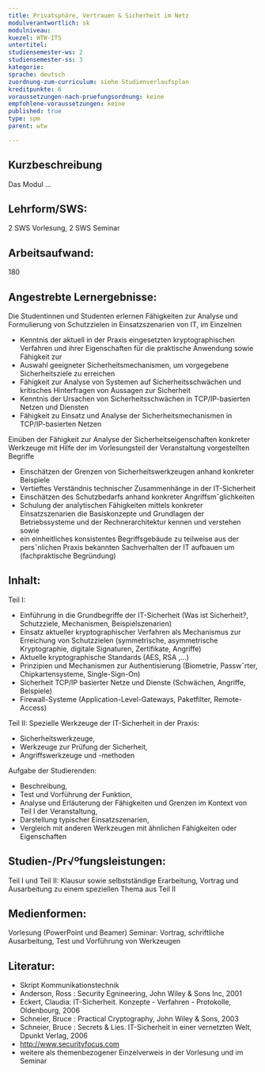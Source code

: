 ```yaml
---
title: Privatsphäre, Vertrauen & Sicherheit im Netz 
modulverantwortlich: sk
modulniveau:
kuezel: WTW-ITS
untertitel:
studiensemester-ws: 2
studiensemester-ss: 3
kategorie:
sprache: deutsch
zuordnung-zum-curriculum: siehe Studienverlaufsplan
kreditpunkte: 6
voraussetzungen-nach-pruefungsordnung: keine
empfohlene-voraussetzungen: keine
published: true
type: spm
parent: wtw

---
```


## Kurzbeschreibung
Das Modul ...

## Lehrform/SWS: 
2 SWS Vorlesung, 2 SWS Seminar

## Arbeitsaufwand: 
180

## Angestrebte Lernergebnisse:
Die Studentinnen und Studenten erlernen Fähigkeiten zur Analyse und Formulierung von Schutzzielen in Einsatzszenarien von IT, im Einzelnen

- Kenntnis der aktuell in der Praxis eingesetzten kryptographischen Verfahren und ihrer Eigenschaften für die praktische Anwendung sowie Fähigkeit zur
- Auswahl geeigneter Sicherheitsmechanismen, um vorgegebene Sicherheitsziele zu erreichen
- Fähigkeit zur Analyse von Systemen auf Sicherheitsschwächen und kritisches Hinterfragen von Aussagen zur Sicherheit
- Kenntnis der Ursachen von Sicherheitsschwächen in TCP/IP-basierten Netzen und Diensten
- Fähigkeit zu Einsatz und Analyse der Sicherheitsmechanismen in TCP/IP-basierten Netzen

Einüben der Fähigkeit zur Analyse der Sicherheitseigenschaften konkreter Werkzeuge mit Hilfe der im Vorlesungsteil der Veranstaltung vorgestellten Begriffe

- Einschätzen der Grenzen von Sicherheitswerkzeugen anhand konkreter Beispiele
- Vertieftes Verständnis technischer Zusammenhänge in der IT-Sicherheit
- Einschätzen des Schutzbedarfs anhand konkreter Angriffsmˆglichkeiten
- Schulung der analytischen Fähigkeiten mittels konkreter Einsatzszenarien die Basiskonzepte und Grundlagen der Betriebssysteme und der Rechnerarchitektur kennen und verstehen sowie
- ein einheitliches konsistentes Begriffsgebäude zu teilweise aus der persˆnlichen Praxis bekannten Sachverhalten der IT aufbauen
um (fachpraktische Begründung)

## Inhalt:
Teil I:

- Einführung in die Grundbegriffe der IT-Sicherheit (Was ist Sicherheit?, Schutzziele, Mechanismen, Beispielszenarien)
- Einsatz aktueller kryptographischer Verfahren als Mechanismus zur Erreichung von Schutzzielen (symmetrische, asymmetrische Kryptographie, digitale Signaturen, Zertifikate, Angriffe)
- Aktuelle kryptographische Standards (AES, RSA ,...)
- Prinzipien und Mechanismen zur Authentisierung (Biometrie, Passwˆrter, Chipkartensysteme, Single-Sign-On)
- Sicherheit TCP/IP basierter Netze und Dienste (Schwächen, Angriffe, Beispiele)
- Firewall-Systeme (Application-Level-Gateways, Paketfilter, Remote-Access)

Teil II: Spezielle Werkzeuge der IT-Sicherheit in der Praxis:

- Sicherheitswerkzeuge,
- Werkzeuge zur Prüfung der Sicherheit,
- Angriffswerkzeuge und -methoden

Aufgabe der Studierenden:
- Beschreibung,
- Test und Vorführung der Funktion,
- Analyse und Erläuterung der Fähigkeiten und Grenzen im Kontext von Teil I der Veranstaltung,
- Darstellung typischer Einsatzszenarien, 
- Vergleich mit anderen Werkzeugen mit ähnlichen Fähigkeiten oder Eigenschaften 

## Studien-/Pr√ºfungsleistungen:
Teil I und Teil II: Klausur sowie selbstständige Erarbeitung, Vortrag und Ausarbeitung zu einem speziellen Thema aus Teil II

## Medienformen:
Vorlesung (PowerPoint und Beamer)
Seminar: Vortrag, schriftliche Ausarbeitung, Test und Vorführung von Werkzeugen

## Literatur:
- Skript Kommunikationstechnik
- Anderson, Ross : Security Egnineering, John Wiley & Sons Inc, 2001
- Eckert, Claudia: IT-Sicherheit. Konzepte - Verfahren - Protokolle, Oldenbourg, 2006
- Schneier, Bruce : Practical Cryptography, John Wiley & Sons, 2003
- Schneier, Bruce : Secrets & Lies. IT-Sicherheit in einer vernetzten Welt, Dpunkt Verlag, 2006
- http://www.securityfocus.com
- weitere als themenbezogener Einzelverweis in der Vorlesung und im Seminar
